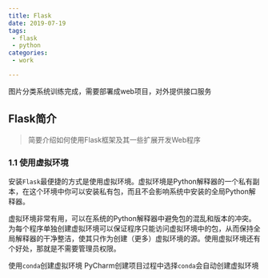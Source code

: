 ```yaml
---
title: Flask
date: 2019-07-19
tags:
 - flask
 - python
categories:
 - work

---
```

 图片分类系统训练完成，需要部署成web项目，对外提供接口服务
## Flask简介
  >简要介绍如何使用Flask框架及其一些扩展开发Web程序

### 1.1 使用虚拟环境
安装`Flask`最便捷的方式是使用虚拟环境。虚拟环境是Python解释器的一个私有副本，在这个环境中你可以安装私有包，而且不会影响系统中安装的全局Python解释器。

虚拟环境非常有用，可以在系统的Python解释器中避免包的混乱和版本的冲突。为每个程序单独创建虚拟环境可以保证程序只能访问虚拟环境中的包，从而保持全局解释器的干净整洁，使其只作为创建（更多）虚拟环境的源。使用虚拟环境还有个好处，那就是不需要管理员权限。

使用`conda`创建虚拟环境
PyCharm创建项目过程中选择`conda`会自动创建虚拟环境
